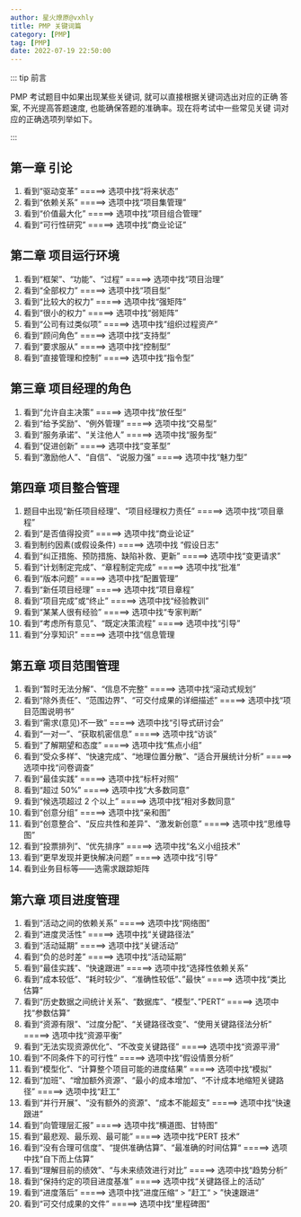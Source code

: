 ```yaml
---
author: 星火燎原@vxhly
title: PMP 关键词篇
category: [PMP]
tag: [PMP]
date: 2022-07-19 22:50:00
---
```


::: tip 前言

PMP 考试题目中如果出现某些关键词, 就可以直接根据关键词选出对应的正确
答案, 不光提高答题速度, 也能确保答题的准确率。现在将考试中一些常见关键
词对应的正确选项列举如下。

:::

<!-- more -->

## 第一章 引论

1. 看到“驱动变革” =====> 选项中找“将来状态”
2. 看到“依赖关系” =====> 选项中找“项目集管理”
3. 看到“价值最大化” =====> 选项中找“项目组合管理”
4. 看到“可行性研究” =====> 选项中找“商业论证”

## 第二章 项目运行环境

1. 看到“框架”、“功能”、“过程” =====> 选项中找“项目治理”
2. 看到“全部权力” =====> 选项中找“项目型”
3. 看到“比较大的权力” =====> 选项中找“强矩阵”
4. 看到“很小的权力” =====> 选项中找“弱矩阵”
5. 看到“公司有过类似项” =====> 选项中找“组织过程资产”
6. 看到“顾问角色” =====> 选项中找“支持型”
7. 看到“要求服从” =====> 选项中找“控制型”
8. 看到“直接管理和控制” =====> 选项中找“指令型”

## 第三章 项目经理的角色

1. 看到“允许自主决策” =====> 选项中找“放任型”
2. 看到“给予奖励”、“例外管理” =====> 选项中找“交易型”
3. 看到“服务承诺”、“关注他人” =====> 选项中找“服务型”
4. 看到“促进创新” =====> 选项中找“变革型”
5. 看到“激励他人”、“自信”、“说服力强” =====> 选项中找“魅力型”

## 第四章 项目整合管理

1.  题目中出现“新任项目经理”、“项目经理权力责任” =====> 选项中找“项目章程”
2.  看到“是否值得投资” =====> 选项中找“商业论证”
3.  看到制约因素(或假设条件) =====> 选项中找 “假设日志”
4.  看到“纠正措施、预防措施、缺陷补救、更新” =====> 选项中找“变更请求”
5.  看到“计划制定完成”、“章程制定完成” =====> 选项中找“批准”
6.  看到“版本问题” =====> 选项中找“配置管理”
7.  看到“新任项目经理” =====> 选项中找“项目章程”
8.  看到“项目完成”或“终止” =====> 选项中找“经验教训”
9.  看到“某某人很有经验” =====> 选项中找“专家判断”
10. 看到“考虑所有意见”、“既定决策流程” =====> 选项中找“引导”
11. 看到“分享知识” =====> 选项中找“信息管理

## 第五章 项目范围管理

1. 看到“暂时无法分解”、“信息不完整” =====> 选项中找“滚动式规划”
2. 看到“除外责任”、“范围边界”、“可交付成果的详细描述” =====> 选项中找“项目范围说明书”
3. 看到“需求(意见)不一致” =====> 选项中找“引导式研讨会”
4. 看到“一对一”、“获取机密信息” =====> 选项中找“访谈”
5. 看到“了解期望和态度” =====> 选项中找“焦点小组”
6. 看到“受众多样”、“快速完成”、“地理位置分散”、“适合开展统计分析” =====> 选项中找“问卷调查”
7. 看到“最佳实践” =====> 选项中找“标杆对照”
8. 看到“超过 50%” =====> 选项中找“大多数同意”
9. 看到“候选项超过 2 个以上” =====> 选项中找“相对多数同意”
10. 看到“创意分组” =====> 选项中找“亲和图”
11. 看到“创意整合”、“反应共性和差异”、“激发新创意” =====> 选项中找“思维导图”
12. 看到“投票排列”、“优先排序” =====> 选项中找“名义小组技术”
13. 看到“更早发现并更快解决问题” =====> 选项中找“引导”
14. 看到业务目标等——选需求跟踪矩阵

## 第六章 项目进度管理

1. 看到“活动之间的依赖关系” =====> 选项中找“网络图”
2. 看到“进度灵活性” =====> 选项中找“关键路径法”
3. 看到“活动延期” =====> 选项中找“关键活动”
4. 看到“负的总时差” =====> 选项中找“活动延期”
5. 看到“最佳实践”、“快速跟进” =====> 选项中找“选择性依赖关系”
6. 看到“成本较低”、“耗时较少”、“准确性较低”、”最快“ =====> 选项中找“类比估算”
7. 看到“历史数据之间统计关系”、“数据库”、“模型”、”PERT“ =====> 选项中找“参数估算”
8. 看到“资源有限”、“过度分配”、“关键路径改变”、“使用关键路径法分析” =====> 选项中找“资源平衡”
9. 看到“无法实现资源优化”、“不改变关键路径” =====> 选项中找“资源平滑”
10. 看到“不同条件下的可行性” =====> 选项中找“假设情景分析”
11. 看到“模型化”、“计算整个项目可能的进度结果” =====> 选项中找“模拟”
12. 看到“加班”、“增加额外资源”、“最小的成本增加”、“不计成本地缩短关键路径” =====> 选项中找“赶工”
13. 看到“并行开展”、“没有额外的资源”、“成本不能超支” =====> 选项中找“快速跟进”
14. 看到“向管理层汇报” =====> 选项中找“横道图、甘特图”
15. 看到“最悲观、最乐观、最可能” =====> 选项中找“PERT 技术”
16. 看到“没有合理可信度”、“提供准确估算”、“最准确的时间估算“ =====> 选项中找“自下而上估算”
17. 看到“理解目前的绩效”、“与未来绩效进行对比” =====> 选项中找“趋势分析”
18. 看到“保持约定的项目进度基准” =====> 选项中找“关键路径上的活动”
19. 看到“进度落后” =====> 选项中找”进度压缩“ > ”赶工“ > ”快速跟进“
20. 看到“可交付成果的文件” =====> 选项中找“里程碑图”
